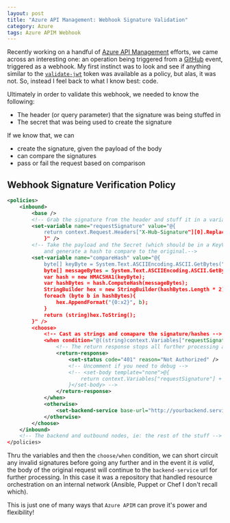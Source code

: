 ```yaml
---
layout: post
title: "Azure API Management: Webhook Signature Validation"
category: Azure
tags: Azure APIM Webhook
---
```


Recently working on a handful of [Azure API Management](https://azure.microsoft.com/en-us/services/api-management/) efforts, we came across an interesting one: an operation being triggered from a [GitHub](https://developer.github.com/webhooks/creating/) event, triggered as a webhook. My first instinct was to look and see if anything similar to the [`validate-jwt`](https://docs.microsoft.com/en-us/azure/api-management/api-management-access-restriction-policies#ValidateJWT) token was available as a policy, but alas, it was not. So, instead I feel back to what I know best: code.

Ultimately in order to validate this webhook, we needed to know the following:
 - The header (or query parameter) that the signature was being stuffed in
 - The secret that was being used to create the signature

If we know that, we can 
 - create the signature, given the payload of the body 
 - can compare the signatures 
 - pass or fail the request based on comparison

## Webhook Signature Verification Policy 

```xml
<policies>
    <inbound>
        <base />
        <!-- Grab the signature from the header and stuff it in a variable -->
        <set-variable name="requestSignature" value="@{
            return context.Request.Headers["X-Hub-Signature"][0].Replace("sha1=","");
            }" />
        <!-- Take the payload and the Secret (which should be in a KeyVault or at least a secret Named value) 
            and generate a hash to compare to the original.-->
        <set-variable name="compareHash" value="@{
            byte[] keyByte = System.Text.ASCIIEncoding.ASCII.GetBytes("NotASecret!");
            byte[] messageBytes = System.Text.ASCIIEncoding.ASCII.GetBytes(context.Request.Body.As<string>());
            var hash = new HMACSHA1(keyByte);
            var hashBytes = hash.ComputeHash(messageBytes);
            StringBuilder hex = new StringBuilder(hashBytes.Length * 2);
            foreach (byte b in hashBytes){
                hex.AppendFormat("{0:x2}", b);
            }
            return (string)hex.ToString();
        }" />
        <choose>
            <!-- Cast as strings and comapare the signature/hashes -->
            <when condition="@((string)context.Variables["requestSignature"] != (string)context.Variables["compareHash"])">
                <!-- The return response stops all further processing and in this case returns a 401 -->
                <return-response>
                    <set-status code="401" reason="Not Authorized" />
                    <!-- Uncomment if you need to debug -->
                    <!-- <set-body template="none">@{
                        return context.Variables["requestSignature"] + "::" + context.Variables["compareHash"];
                    }</set-body> -->
                </return-response>
            </when>
            <otherwise>
                <set-backend-service base-url="http://yourbackend.service/notreal/" />
            </otherwise>
        </choose>
    </inbound>
    <!-- The backend and outbound nodes, ie: the rest of the stuff -->
</policies>
```

Thru the variables and then the `choose/when` condition, we can short circuit any invalid signatures before going any further and in the event it _is valid_, the body of the original request will continue to the `backend-service` url for further processing. In this case it was a repository that handled resource orchestration on an internal network (Ansible, Puppet or Chef I don't recall which). 

This is just one of many ways that `Azure APIM` can prove it's power and flexibility!
